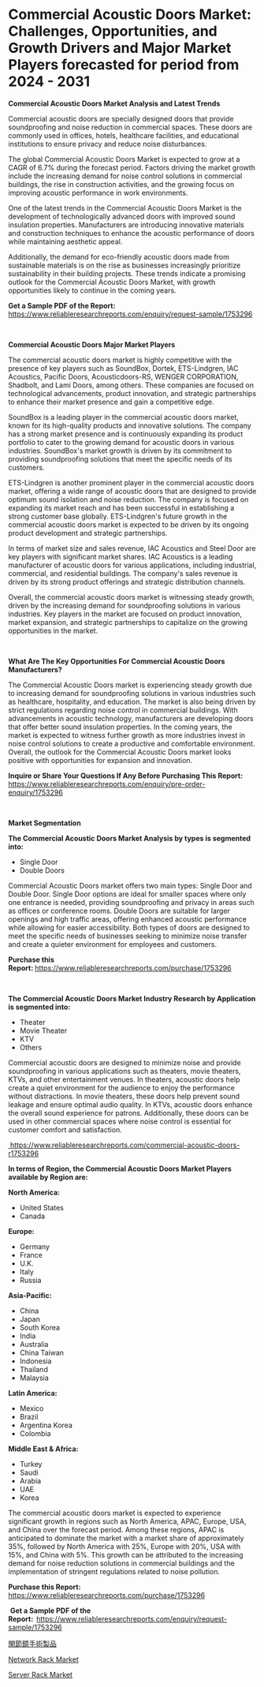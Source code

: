 <p><h1>Commercial Acoustic Doors Market: Challenges, Opportunities, and Growth Drivers and Major Market Players forecasted for period from 2024 - 2031</h1></p><p><strong>Commercial Acoustic Doors Market Analysis and Latest Trends</strong></p>
<p><p>Commercial acoustic doors are specially designed doors that provide soundproofing and noise reduction in commercial spaces. These doors are commonly used in offices, hotels, healthcare facilities, and educational institutions to ensure privacy and reduce noise disturbances.</p><p>The global Commercial Acoustic Doors Market is expected to grow at a CAGR of 6.7% during the forecast period. Factors driving the market growth include the increasing demand for noise control solutions in commercial buildings, the rise in construction activities, and the growing focus on improving acoustic performance in work environments.</p><p>One of the latest trends in the Commercial Acoustic Doors Market is the development of technologically advanced doors with improved sound insulation properties. Manufacturers are introducing innovative materials and construction techniques to enhance the acoustic performance of doors while maintaining aesthetic appeal.</p><p>Additionally, the demand for eco-friendly acoustic doors made from sustainable materials is on the rise as businesses increasingly prioritize sustainability in their building projects. These trends indicate a promising outlook for the Commercial Acoustic Doors Market, with growth opportunities likely to continue in the coming years.</p></p>
<p><strong>Get a Sample PDF of the Report:&nbsp;</strong> <a href="https://www.reliableresearchreports.com/enquiry/request-sample/1753296">https://www.reliableresearchreports.com/enquiry/request-sample/1753296</a></p>
<p>&nbsp;</p>
<p><strong>Commercial Acoustic Doors Major Market Players</strong></p>
<p><p>The commercial acoustic doors market is highly competitive with the presence of key players such as SoundBox, Dortek, ETS-Lindgren, IAC Acoustics, Pacific Doors, Acousticdoors-RS, WENGER CORPORATION, Shadbolt, and Lami Doors, among others. These companies are focused on technological advancements, product innovation, and strategic partnerships to enhance their market presence and gain a competitive edge.</p><p>SoundBox is a leading player in the commercial acoustic doors market, known for its high-quality products and innovative solutions. The company has a strong market presence and is continuously expanding its product portfolio to cater to the growing demand for acoustic doors in various industries. SoundBox's market growth is driven by its commitment to providing soundproofing solutions that meet the specific needs of its customers.</p><p>ETS-Lindgren is another prominent player in the commercial acoustic doors market, offering a wide range of acoustic doors that are designed to provide optimum sound isolation and noise reduction. The company is focused on expanding its market reach and has been successful in establishing a strong customer base globally. ETS-Lindgren's future growth in the commercial acoustic doors market is expected to be driven by its ongoing product development and strategic partnerships.</p><p>In terms of market size and sales revenue, IAC Acoustics and Steel Door are key players with significant market shares. IAC Acoustics is a leading manufacturer of acoustic doors for various applications, including industrial, commercial, and residential buildings. The company's sales revenue is driven by its strong product offerings and strategic distribution channels.</p><p>Overall, the commercial acoustic doors market is witnessing steady growth, driven by the increasing demand for soundproofing solutions in various industries. Key players in the market are focused on product innovation, market expansion, and strategic partnerships to capitalize on the growing opportunities in the market.</p></p>
<p>&nbsp;</p>
<p><strong>What Are The Key Opportunities For Commercial Acoustic Doors Manufacturers?</strong></p>
<p><p>The Commercial Acoustic Doors market is experiencing steady growth due to increasing demand for soundproofing solutions in various industries such as healthcare, hospitality, and education. The market is also being driven by strict regulations regarding noise control in commercial buildings. With advancements in acoustic technology, manufacturers are developing doors that offer better sound insulation properties. In the coming years, the market is expected to witness further growth as more industries invest in noise control solutions to create a productive and comfortable environment. Overall, the outlook for the Commercial Acoustic Doors market looks positive with opportunities for expansion and innovation.</p></p>
<p><strong>Inquire or Share Your Questions If Any Before Purchasing This Report:</strong> <a href="https://www.reliableresearchreports.com/enquiry/pre-order-enquiry/1753296">https://www.reliableresearchreports.com/enquiry/pre-order-enquiry/1753296</a></p>
<p>&nbsp;</p>
<p><strong>Market Segmentation</strong></p>
<p><strong>The Commercial Acoustic Doors Market Analysis by types is segmented into:</strong></p>
<p><ul><li>Single Door</li><li>Double Doors</li></ul></p>
<p><p>Commercial Acoustic Doors market offers two main types: Single Door and Double Door. Single Door options are ideal for smaller spaces where only one entrance is needed, providing soundproofing and privacy in areas such as offices or conference rooms. Double Doors are suitable for larger openings and high traffic areas, offering enhanced acoustic performance while allowing for easier accessibility. Both types of doors are designed to meet the specific needs of businesses seeking to minimize noise transfer and create a quieter environment for employees and customers.</p></p>
<p><strong>Purchase this Report:&nbsp;</strong><a href="https://www.reliableresearchreports.com/purchase/1753296">https://www.reliableresearchreports.com/purchase/1753296</a></p>
<p>&nbsp;</p>
<p><strong>The Commercial Acoustic Doors Market Industry Research by Application is segmented into:</strong></p>
<p><ul><li>Theater</li><li>Movie Theater</li><li>KTV</li><li>Others</li></ul></p>
<p><p>Commercial acoustic doors are designed to minimize noise and provide soundproofing in various applications such as theaters, movie theaters, KTVs, and other entertainment venues. In theaters, acoustic doors help create a quiet environment for the audience to enjoy the performance without distractions. In movie theaters, these doors help prevent sound leakage and ensure optimal audio quality. In KTVs, acoustic doors enhance the overall sound experience for patrons. Additionally, these doors can be used in other commercial spaces where noise control is essential for customer comfort and satisfaction.</p></p>
<p><a href="https://www.reliableresearchreports.com/commercial-acoustic-doors-r1753296">&nbsp;https://www.reliableresearchreports.com/commercial-acoustic-doors-r1753296</a></p>
<p><strong>In terms of Region, the Commercial Acoustic Doors Market Players available by Region are:</strong></p>
<p>
    <p> <strong> North America: </strong>
        <ul>
            <li>United States</li>
            <li>Canada</li>
        </ul>
        </p> 
    <p> <strong> Europe: </strong>
        <ul>
            <li>Germany</li>
            <li>France</li>
            <li>U.K.</li>
            <li>Italy</li>
            <li>Russia</li>
        </ul>
        </p> 
    <p> <strong> Asia-Pacific: </strong>
        <ul>
            <li>China</li>
            <li>Japan</li>
            <li>South Korea</li>
            <li>India</li>
            <li>Australia</li>
            <li>China Taiwan</li>
            <li>Indonesia</li>
            <li>Thailand</li>
            <li>Malaysia</li>
        </ul>
        </p> 
    <p> <strong> Latin America: </strong>
        <ul>
            <li>Mexico</li>
            <li>Brazil</li>
            <li>Argentina Korea</li>
            <li>Colombia</li>
        </ul>
        </p> 
    <p> <strong> Middle East & Africa: </strong>
        <ul>
            <li>Turkey</li>
            <li>Saudi</li>
            <li>Arabia</li>
            <li>UAE</li>
            <li>Korea</li>
        </ul>
    </p>
    </p>
<p><p>The commercial acoustic doors market is expected to experience significant growth in regions such as North America, APAC, Europe, USA, and China over the forecast period. Among these regions, APAC is anticipated to dominate the market with a market share of approximately 35%, followed by North America with 25%, Europe with 20%, USA with 15%, and China with 5%. This growth can be attributed to the increasing demand for noise reduction solutions in commercial buildings and the implementation of stringent regulations related to noise pollution.</p></p>
<p><strong>Purchase this Report: </strong><a href="https://www.reliableresearchreports.com/purchase/1753296">https://www.reliableresearchreports.com/purchase/1753296</a></p>
<p>&nbsp;<strong>Get a Sample PDF of the Report:&nbsp;&nbsp;</strong><a href="https://www.reliableresearchreports.com/enquiry/request-sample/1753296">https://www.reliableresearchreports.com/enquiry/request-sample/1753296</a></p>
<p><strong></strong></p>
<p><p><a href="https://github.com/tubbs463/Market-Research-Report-List-1/blob/main/9710618155516.md">関節鏡手術製品</a></p><p><a href="https://github.com/okotobwrhuteie/Market-Research-Report-List-3/blob/main/network-rack-market.md">Network Rack Market</a></p><p><a href="https://github.com/myacatherineblakecaczo9vcsw/Market-Research-Report-List-3/blob/main/server-rack-market.md">Server Rack Market</a></p></p>